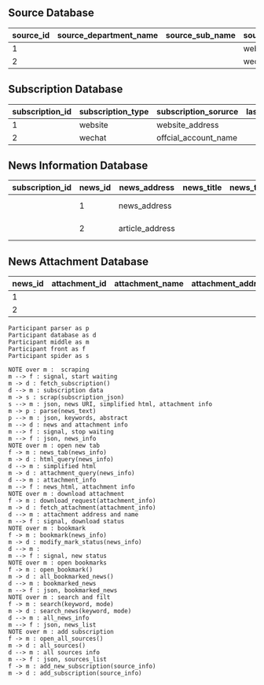 ## Source Database

| source_id | source_department_name | source_sub_name | source_type | source_address        |
| --------- | ---------------------- | --------------- | ----------- | --------------------- |
| 1         |                        |                 | website     | website_address       |
| 2         |                        |                 | wechat      | official_account_name |

## Subscription Database

| subscription_id | subscription_type | subscription_sorurce | last_updated_time |
| --------------- | ----------------- | -------------------- | ----------------- |
| 1               | website           | website_address      |                   |
| 2               | wechat            | offcial_account_name |                   |

## News Information Database

| subscription_id | news_id | news_address    | news_title | news_text | news_content_html | news_abstract | news_keyword | is_bookmarked | publish_time       | fetch_time |
| --------------- | ------- | --------------- | ---------- | --------- | ----------------- | ------------- | ------------ | ------------- | ------------------ | ---------- |
|                 | 1       | news_address    |            |           | simplified_html   | summary text  | A,B,C,D      | True          | written in news    |            |
|                 | 2       | article_address |            |           | simplified_html   |               |              | False         | written in article |            |

## News Attachment Database

| news_id | attachment_id | attachment_name | attachment_address |
| ------- | ------------- | --------------- | ------------------ |
| 1       |               |                 |                    |
| 2       |               |                 |                    |




```sequence
Participant parser as p
Participant database as d
Participant middle as m
Participant front as f
Participant spider as s

NOTE over m :  scraping
m --> f : signal, start waiting
m -> d : fetch_subscription()
d --> m : subscription data
m -> s : scrap(subscription_json)
s --> m : json, news URI, simplified html, attachment info 
m -> p : parse(news_text)
p --> m : json, keywords, abstract
m --> d : news and attachment info
m --> f : signal, stop waiting
m --> f : json, news_info
NOTE over m : open new tab
f -> m : news_tab(news_info)
m -> d : html_query(news_info)
d --> m : simplified html
m -> d : attachment_query(news_info)
d --> m : attachment_info
m --> f : news_html, attachment info
NOTE over m : download attachment
f -> m : download_request(attachment_info)
m -> d : fetch_attachment(attachment_info)
d --> m : attachment address and name
m --> f : signal, download status
NOTE over m : bookmark
f -> m : bookmark(news_info)
m -> d : modify_mark_status(news_info)
d --> m : 
m --> f : signal, new status
NOTE over m : open bookmarks
f -> m : open_bookmark()
m -> d : all_bookmarked_news()
d --> m : bookmarked_news
m --> f : json, bookmarked_news
NOTE over m : search and filt
f -> m : search(keyword, mode)
m -> d : search_news(keyword, mode)
d --> m : all_news_info
m --> f : json, news_list
NOTE over m : add subscription
f -> m : open_all_sources()
m -> d : all_sources()
d --> m : all sources info
m --> f : json, sources_list
f -> m : add_new_subscription(source_info)
m -> d : add_subscription(source_info)
```